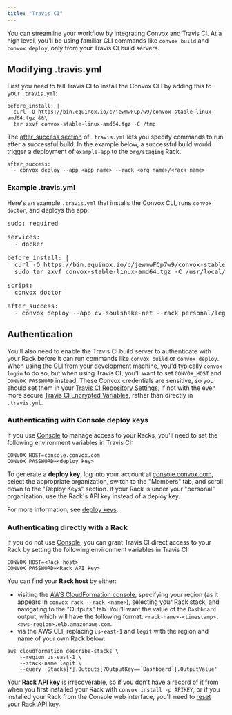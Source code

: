 ```yaml
---
title: "Travis CI"
---
```


You can streamline your workflow by integrating Convox and Travis CI. At a high level, you'll be using familiar CLI commands like `convox build` and `convox deploy`, only from your Travis CI build servers.

## Modifying .travis.yml

First you need to tell Travis CI to install the Convox CLI by adding this to your `.travis.yml`:

```
before_install: |
  curl -O https://bin.equinox.io/c/jewmwFCp7w9/convox-stable-linux-amd64.tgz &&\
  tar zxvf convox-stable-linux-amd64.tgz -C /tmp
```


The [after_success section](https://docs.travis-ci.com/user/deployment/custom/) of `.travis.yml` lets you specify commands to run after a successful build. In the example below, a successful build would trigger a deployment of `example-app` to the `org/staging` Rack.

    after_success:
      - convox deploy --app <app name> --rack <org name>/<rack name>

### Example .travis.yml

Here's an example `.travis.yml` that installs the Convox CLI, runs `convox doctor`, and deploys the app:

<pre class="file yaml" title=".travis.yml">
sudo: required

services:
  - docker

before_install: |
  curl -O https://bin.equinox.io/c/jewmwFCp7w9/convox-stable-linux-amd64.tgz &&\
  sudo tar zxvf convox-stable-linux-amd64.tgz -C /usr/local/bin

script:
  convox doctor

after_success:
  - convox deploy --app cv-soulshake-net --rack personal/legit
</pre>

## Authentication

You'll also need to enable the Travis CI build server to authenticate with your Rack before it can run commands like `convox build` or `convox deploy`. When using the CLI from your development machine, you'd typically `convox login` to do so, but when using Travis CI, you'll want to set `CONVOX_HOST` and `CONVOX_PASSWORD` instead. These Convox credentials are sensitive, so you should set them in your [Travis CI Repository Settings](https://docs.travis-ci.com/user/environment-variables/#Defining-Variables-in-Repository-Settings), if not with the even more secure [Travis CI Encrypted Variables](https://docs.travis-ci.com/user/environment-variables/#Encrypted-Variables), rather than directly in `.travis.yml`.

### Authenticating with Console deploy keys

If you use [Console](https://console.convox.com/) to manage access to your Racks, you'll need to set the following environment variables in Travis CI:

    CONVOX_HOST=console.convox.com
    CONVOX_PASSWORD=<deploy key>

To generate a **deploy key**, log into your account at [console.convox.com](https://console.convox.com), select the appropriate organization, switch to the "Members" tab, and scroll down to the "Deploy Keys" section. If your Rack is under your "personal" organization, use the Rack's API key instead of a deploy key.

For more information, see [deploy keys](/docs/deploy-keys).

### Authenticating directly with a Rack

If you do not use [Console](https://console.convox.com/), you can grant Travis CI direct access to your Rack by setting the following environment variables in Travis CI:

    CONVOX_HOST=<Rack host>
    CONVOX_PASSWORD=<Rack API key>

You can find your **Rack host** by either:

* visiting the [AWS CloudFormation console](https://console.aws.amazon.com/cloudformation), specifying your region (as it appears in `convox rack --rack <name>`), selecting your Rack stack, and navigating to the "Outputs" tab. You'll want the value of the `Dashboard` output, which will have the following format: `<rack-name>-<timestamp>.<aws-region>.elb.amazonaws.com`.
* via the AWS CLI, replacing `us-east-1` and `legit` with the region and name of your own Rack below:

```
aws cloudformation describe-stacks \
    --region us-east-1 \
    --stack-name legit \
    --query 'Stacks[*].Outputs[?OutputKey==`Dashboard`].OutputValue'
```

Your **Rack API key** is irrecoverable, so if you don't have a record of it from when you first installed your Rack with `convox install -p APIKEY`, or if you installed your Rack from the Console web interface, you'll need to [reset your Rack API key](/docs/api-keyroll/#roll-rack-api-key-ne-password).
